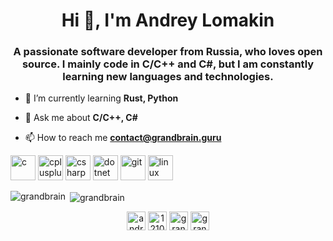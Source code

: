 <h1 align="center">Hi 👋, I'm Andrey Lomakin</h1>
<h3 align="center">A passionate software developer from Russia, who loves open source. I mainly code in C/C++ and C#, but I am constantly learning new languages and technologies.</h3>

- 🌱 I’m currently learning **Rust, Python**

- 💬 Ask me about **C/C++, C#**

- 📫 How to reach me **contact@grandbrain.guru**

<p align="left"><img src="https://devicons.github.io/devicon/devicon.git/icons/c/c-original.svg" alt="c" width="40" height="40"/> <img src="https://devicons.github.io/devicon/devicon.git/icons/cplusplus/cplusplus-original.svg" alt="cplusplus" width="40" height="40"/> <img src="https://devicons.github.io/devicon/devicon.git/icons/csharp/csharp-original.svg" alt="csharp" width="40" height="40"/> <img src="https://devicons.github.io/devicon/devicon.git/icons/dot-net/dot-net-original-wordmark.svg" alt="dotnet" width="40" height="40"/> <img src="https://www.vectorlogo.zone/logos/git-scm/git-scm-icon.svg" alt="git" width="40" height="40"/> <img src="https://devicons.github.io/devicon/devicon.git/icons/linux/linux-original.svg" alt="linux" width="40" height="40"/></p>

<p><img align="left" src="https://github-readme-stats.vercel.app/api/top-langs/?username=grandbrain&layout=compact&hide=html" alt="grandbrain" /></p>

<p>&nbsp;<img align="center" src="https://github-readme-stats.vercel.app/api?username=grandbrain&show_icons=true" alt="grandbrain" /></p>

<p align="center">
<a href="https://linkedin.com/in/andrey-lomakin" target="blank"><img align="center" src="https://cdn.jsdelivr.net/npm/simple-icons@3.0.1/icons/linkedin.svg" alt="andrey-lomakin" height="30" width="30" /></a>
<a href="https://stackoverflow.com/users/12105416" target="blank"><img align="center" src="https://cdn.jsdelivr.net/npm/simple-icons@3.0.1/icons/stackoverflow.svg" alt="12105416" height="30" width="30" /></a>
<a href="https://www.hackerrank.com/grandbrain" target="blank"><img align="center" src="https://cdn.jsdelivr.net/npm/simple-icons@3.0.1/icons/hackerrank.svg" alt="grandbrain" height="30" width="30" /></a>
<a href="https://www.leetcode.com/grandbrain" target="blank"><img align="center" src="https://cdn.jsdelivr.net/npm/simple-icons@3.0.1/icons/leetcode.svg" alt="grandbrain" height="30" width="30" /></a>
</p>
